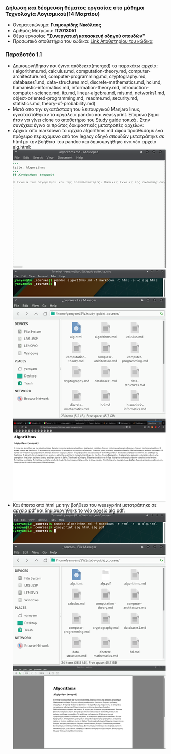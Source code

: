 ### Δήλωση και δέσμευση θέματος εργασίας στο μάθημα Τεχνολογία Λογισμικού(14 Μαρτίου)

*  Ονοματεπώνυμο: **Γιαμουρίδης Νικόλαος**
*  Αριθμός Μητρώου: **Π2013051**
*  Θέμα εργασίας **"Συνεργατική κατασκευή οδηγού σπουδών"**
*  Προσωπικό αποθετήριο του κώδικα: [Link Αποθετηρίου του κώδικα](https://github.com/DIYamYam/study-guide)

### Παραδοτέο 1.1

*  Δημιουργήθηκαν και έγινα απόδεκτα(merged) τα παρακάτω αρχεία:  
( algorithms.md, calculus.md, computation-theory.md, computer-architecture.md, computer-programming.md, cryptography.md, databases1.md, data-structures.md, discrete-mathematics.md, hci.md, humanistic-informatics.md, information-theory.md, introduction-computer-science.md, itp.md, linear-algebra.md, mis.md, networks1.md, object-oriented-programming.md, readme.md, security.md, statistics.md, theory-of-probability.md)
* Μετά απο την εγκατάσταση του λειτουργικού Manjaro linux, εγκαταστάθηκαν τα εργαλεία pandoc και weasyprint. Επόμενο βήμα ήταν να γίνει clone το αποθετήριο του Study guide τοπικά . Στην συνέχεια έγινα οι πρώτες δοκιμαστικές μετατροπές αρχείων:
* Αρχικά από markdown το αρχείο algorithms.md αφού προσθέσαμε ένα πρόχειρο περιεχόμενο από τον legacy οδηγό σπουδών μετατράπηκε σε html με την βοήθεια του pandoc και δημιουργήθηκε ένα νέο αρχείο alg.html:
![ScreenShot](md2html3.png) 
![ScreenShot](md2html1.png) 
![ScreenShot](md2html2.png) 
![ScreenShot](md2html4.png) 
* Και έπειτα από html με την βοήθεια του weasyprint μετατράπηκε σε αρχείο pdf και δημιουργήθηκε το νέο αρχείο alg.pdf:
![ScreenShot](html2pdf1.png) 
![ScreenShot](html2pdf2.png) 
![ScreenShot](html2pdf3.png) 


